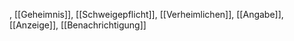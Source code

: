 , [[Geheimnis]], [[Schweigepflicht]], [[Verheimlichen]], [[Angabe]], [[Anzeige]], [[Benachrichtigung]]